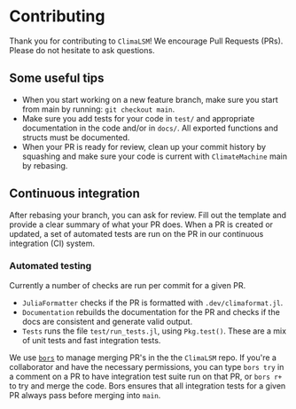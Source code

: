 # Contributing

Thank you for contributing to `ClimaLSM`! We encourage
Pull Requests (PRs). Please do not hesitate to ask questions.

## Some useful tips
- When you start working on a new feature branch, make sure you start from
  main by running: `git checkout main`.
- Make sure you add tests
  for your code in `test/` and appropriate documentation in the code and/or
  in `docs/`. All exported functions and structs must be documented.
- When your PR is ready for review, clean up your commit history by squashing
  and make sure your code is current with `ClimateMachine` main by rebasing.

## Continuous integration

After rebasing your branch, you can ask for review. Fill out the template and
provide a clear summary of what your PR does. When a PR is created or
updated, a set of automated tests are run on the PR in our continuous
integration (CI) system.

### Automated testing

Currently a number of checks are run per commit for a given PR.

- `JuliaFormatter` checks if the PR is formatted with `.dev/climaformat.jl`.
- `Documentation` rebuilds the documentation for the PR and checks if the docs
  are consistent and generate valid output.
- `Tests` runs the file `test/run_tests.jl`,  using `Pkg.test()`. These are a mix of
  unit tests and fast integration tests.

We use [`bors`](https://bors.tech/) to manage merging PR's in the the `ClimaLSM` repo.
If you're a collaborator and have the necessary permissions, you can type
`bors try` in a comment on a PR to have integration test suite run on that
PR, or `bors r+` to try and merge the code.  Bors ensures that all integration tests
for a given PR always pass before merging into `main`.
